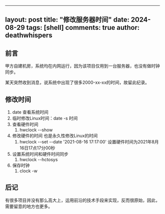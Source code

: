 
---
layout: post
title: "修改服务器时间"
date: 2024-08-29
tags: [shell]
comments: true
author: deathwhispers
---

## 前言
甲方自建机房，系统均在内网运行，因为该项目仅用到一台服务器，也没有做时钟同步。

某天突然收到消息，说系统中出现了很多2000-xx-xx的时间，故留此纪录。


## 修改时间
1. date 查看系统时间
2. 临时修改Linux时间：date -s 时间
3. 查看硬件时间
    1. hwclock --show
4. 修改硬件的时间 也是永久性修改Linux的时间
    1. hwclock --set --date '2021-08-16 17:17:00' 设置硬件时间为2021年8月16日17点17分00秒
5. 设置系统时间和硬件时间同步
    1. hwclock --hctosys
6. 保存时钟
    1. clock -w

## 后记

有很多项目并没有那么高大上，运用前沿的技术手段来实现，反而很原始，因此，需要留意的地方也更多。

